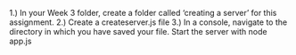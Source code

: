 1.) In your Week 3 folder, create a folder called ‘creating a server’ for this assignment.
2.) Create a createserver.js file
3.) In a console, navigate to the directory in which you have saved your file.
    Start the server with node app.js